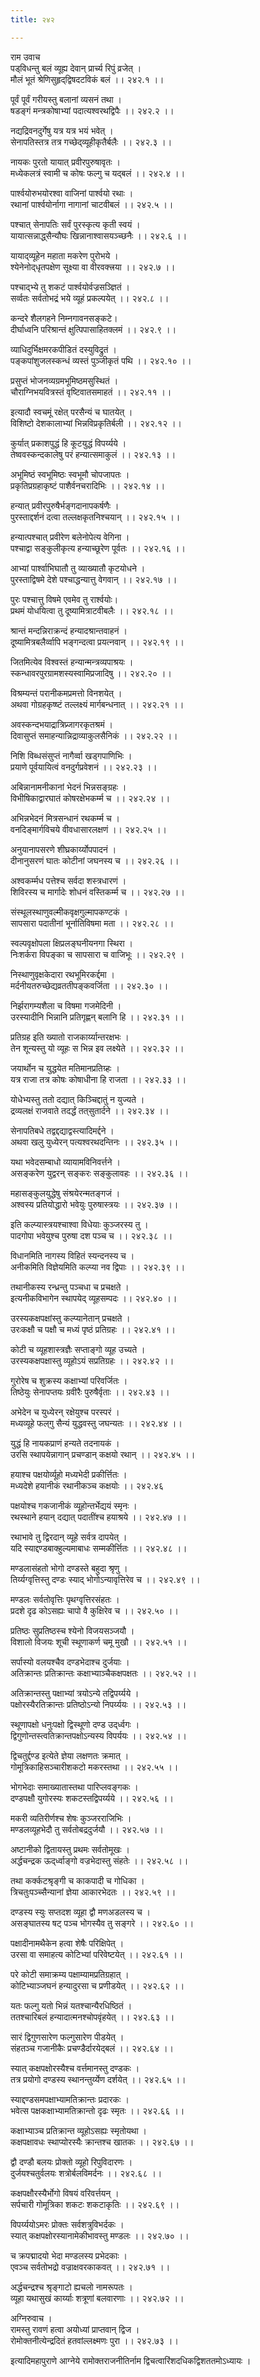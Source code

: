 ```yaml
---
title: २४२

---
```

राम उवाच  
पड्‌विधन्तु बलं व्यूह्य देवान् प्रार्च्य रिपुं व्रजेत् ।  
मौलं भूतं श्रेणिसुहृद्‌द्विषदटविकं बलं ।। २४२.१ ।।  
  
पूर्वं पूर्वं गरीयस्तु बलानां व्यसनं तथा ।  
षडङ्गं मन्त्रकोषाभ्यां पदात्यश्वरथद्विपैः ।। २४२.२ ।।  
  
नद्यद्रिवनदुर्गेषु यत्र यत्र भयं भवेत् ।  
सेनापतिस्तत्र तत्र गच्छेद्‌व्यूहीकृतैर्बलैः ।। २४२.३ ।।  
  
नायकः पुरतो यायात् प्रवीरपुरुषावृतः ।  
मध्येकलत्रं स्वामी च कोषः फल्गु च यद्बलं ।। २४२.४ ।।  
  
पार्श्वयोरुभयोरश्वा वाजिनां पार्श्वयो रथाः ।  
रथानां पार्श्वयोर्नागा नागानां चाटवीबलं ।। २४२.५ ।।  
  
पश्चात् सेनापतिः सर्वं पुरस्कृत्य कृती स्वयं ।  
यायात्सन्नाद्ध्सैन्यौघः खिन्नानाश्वासयञ्च्छनैः ।। २४२.६ ।।  
  
यायाद्‌व्यूहेन महाता मकरेण पुरोभये ।  
श्येनेनोद्‌धृतपक्षेण सूक्ष्या वा वीरवक्त्त्रया ।। २४२.७ ।।  
  
पश्चाद्भ्ये तु शकटं पार्श्वयोर्वज्रसञ्ज्ञितं ।  
सर्व्वतः सर्वतोभद्रं भये व्यूहं प्रकल्पयेत् ।। २४२.८ ।।  
  
कन्दरे शैलगहने निम्नगावनसङ्कटे।  
दीर्घाध्वनि परिश्रान्तं क्षुत्पिपासाहितक्लमं ।। २४२.९ ।।  
  
व्याधिदुर्भिक्षमरकपीडितं दस्युविद्रुतं ।  
पङ्कपांशुजलस्कन्धं व्यस्तं पुञ्जीकृतं पथि ।। २४२.१० ।।  
  
प्रसुप्तं भोजनव्यग्रमभूमिष्ठमसुस्थितं ।  
चौराग्निभयवित्रस्तं वृष्टिवातसमाहतं ।। २४२.११ ।।  
  
इत्यादौ स्वचमूं रक्षेत् परसैन्यं च घातयेत् ।  
विशिष्टो देशकालाभ्यां भिन्नविप्रकृतिर्बली ।। २४२.१२ ।।  
  
कुर्यात् प्रकाशपुद्धं हि कूटयुद्धं विपर्य्यये ।  
तेष्ववस्कन्दकालेषु परं हन्यात्समाकुलं ।। २४२.१३ ।।  
  
अभूमिष्ठं स्वभूमिष्ठः स्वभूमौ चोपजापतः ।  
प्रकृतिप्रग्रहाकृष्टं पाशैर्वनचरादिभिः ।। २४२.१४ ।।  
  
हन्यात् प्रवीरपुरुषैर्भङ्गदानापकर्षणैः ।  
पुरस्ताद्दर्शनं दत्वा तल्लक्षकृतनिश्चयान् ।। २४२.१५ ।।  
  
हन्यात्पश्चात् प्रवीरेण बलेनोपेत्य वेगिना ।  
पश्चाद्वा सङ्कुलीकृत्य हन्याच्छूरेण पूर्वतः ।। २४२.१६ ।।  
  
आभ्यां पार्श्वाभिघातौ तु व्याख्यातौ कृटयोधने ।  
पुरस्ताद्विषमे देशे पश्चाद्धन्यात्तु वेगवान् ।। २४२.१७ ।।  
  
पुरः पश्चात्तु विषमे एवमेव तु रार्श्वयोः।  
प्रथमं योधयित्वा तु दूष्यामित्राटवीबलैः ।। २४२.१८ ।।  
  
श्रान्तं मन्दन्निराक्रन्दं हन्यादश्रान्तवाहनं ।  
दूष्यामित्रबलैर्व्वापि भङ्गन्दत्वा प्रयत्नवान् ।। २४२.१९ ।।  
  
जितमित्येव विश्वस्तं हन्यान्मन्त्रव्यपाश्रयः ।  
स्कन्धावरपुरग्रामशस्यस्वामिप्रजादिषु ।। २४२.२० ।।  
  
विश्रम्यन्तं परानीकमप्रमत्तो विनशयेत् ।  
अथवा गोग्रहकृष्ष्टं तल्लक्ष्यं मार्गबन्धनात् ।। २४२.२१ ।।  
  
अवस्कन्दभयाद्रात्रिप्र्जागरकृतश्रमं ।  
दिवासुप्तं समाहन्यान्निद्राव्याकुलसैनिकं ।। २४२.२२ ।।  
  
निशि विब्धसंसुप्तं नागैर्व्वा खड्‌गपाणिभिः ।  
प्रयाणे पूर्वयायित्वं वनदुर्गप्रवेशनं ।। २४२.२३ ।।  
  
अबिन्नानामनीकानां भेदनं भिन्नसङ्‌ग्रहः ।  
विभीषिकाद्वारघातं कोषरक्षेभकर्म्म च ।। २४२.२४ ।।  
  
अभिन्नभेदनं मित्रसन्धानं रथकर्म्म च ।  
वनदिङ्‌मार्गविचये वीवधासारलक्षणं ।। २४२.२५ ।।  
  
अनुयानापसरणे शीघ्रकार्य्योपपादनं ।  
दीनानुसरणं घातः कोटीनां जघनस्य च ।। २४२.२६ ।।  
  
अश्वकर्म्मध पत्तेश्च सर्वदा शस्त्रधारणं ।  
शिविरस्य च मार्गादेः शोधनं वस्तिकर्म्म च ।। २४२.२७ ।।  
  
संस्थूलस्थाणुवल्मीकवृक्षगुल्मापकण्टकं ।  
सापसारा पदातीनां भूर्नातिविषमा मता ।। २४२.२८ ।।  
  
स्वल्पवृक्षोपला क्षिप्रलङ्घनीयनगा स्थिरा ।  
निःशर्करा विपङ्का च सापसारा च वाजिभूः ।। २४२.२९ ।  
  
निस्थाणुवृक्षकेदारा रथभूमिरकर्द्दमा ।  
मर्दनीयतरुच्छेद्यव्रततीपङ्कवर्जिता ।। २४२.३० ।।  
  
निर्झरागम्यशैला च विषमा गजमेदिनी ।  
उरस्यादीनि भिन्नानि प्रतिगृह्णन् बलानि हि ।। २४२.३१ ।।  
  
प्रतिग्रह इति ख्यातो राजकार्य्यान्तरक्षभः ।  
तेन शून्यस्तु यो व्यूहः स भिन्न इव लक्ष्येते ।। २४२.३२ ।।  
  
जयार्थोन च युद्धयेत मतिमानप्रतिग्र्हः ।  
यत्र राजा तत्र कोषः कोषाधीना हि राजता ।। २४२.३३ ।।  
  
योधेभ्यस्तु ततो दद्यात् किञ्चिद्दातुं न युज्यते ।  
द्रव्यलक्षं राजवाते तदर्द्धं तत्‌सुतार्दने ।। २४२.३४ ।।  
  
सेनापतिबधे तद्वद्दद्याद्वस्त्यादिमर्द्दने ।  
अथवा खलु युध्येरन् पत्यश्वरथदन्तिनः ।। २४२.३५ ।।  
  
यथा भवेदसम्बाधो व्यायामविनिवर्त्तने ।  
असङ्करेण युद्वरन् सङ्करः सङ्कुलावहः ।। २४२.३६ ।।  
  
महासङ्कुलयुद्धेषु संश्रयेरन्मतङ्गजं ।  
अश्वस्य प्रतियोद्धारो भवेयुः पुरुषास्त्रयः ।। २४२.३७ ।।  
  
इति कल्प्यास्त्रयश्चाश्वा विधेयाः कुञ्जरस्य तु ।  
पादगोपा भवेयुश्च पुरुषा दश पञ्च च ।। २४२.३८ ।।  
  
विधानमिति नागस्य विहितं स्यन्दनस्य च ।  
अनीकमिति विज्ञेयमिति कल्प्या नव द्विपाः ।। २४२.३९ ।।  
  
तथानीकस्य रन्ध्रन्तु पञ्चधा च प्रचक्षते ।  
इत्यनीकविभागेन स्थापयेद् व्यूहसम्पदः ।। २४२.४० ।।  
  
उरस्यकक्षपक्षांस्तु कल्प्यानेतान् प्रचक्षते ।  
उरःकक्षौ च पक्षौ च मध्यं पृष्ठं प्रतिग्रहः ।। २४२.४१ ।।  
  
कोटी च व्यूहशास्त्रज्ञैः सप्ताङ्गो व्यूह उच्यते ।  
उरस्यकक्षपक्षास्तु व्यूहोऽयं सप्रतिग्रहः ।। २४२.४२ ।।  
  
गुरोरेष च शुक्रस्य कक्षाभ्यां परिवर्जितः ।  
तिष्ठेयुः सेनापप्तयः ग्रवीरैः पुरुषैर्वृताः ।। २४२.४३ ।।  
  
अभेदेन च युध्येरन् रक्षेयुश्च परस्परं ।  
मध्यव्यूहे फल्‌गु सैन्यं युद्धवस्तु जघन्यतः ।। २४२.४४ ।।  
  
युद्धं हि नायकप्राणं हन्यते तदनायकं ।  
उरसि स्थापयेन्नागान् प्रचण्डान् कक्षयो रथान् ।। २४२.४५ ।।  
  
हयाश्च पक्षयोर्व्यूहो मध्यभेदी प्रकीर्त्तितः ।  
मध्यदेशे हयानीकं रथानीकञ्च कक्षयोः ।। २४२.४६  
  
पक्षयोश्च गकजानीकं व्यूहोन्तर्भेद्ययं स्मृनः ।  
रथस्थाने हयान् दद्यात् पदातींश्च हयाश्रये ।। २४२.४७ ।।  
  
रथाभावे तु द्विरदान् व्यूहे सर्वत्र दापयेत् ।  
यदि स्याद्दण्डबाक्हुल्यमाबाधः सम्मकीर्त्तितः ।। २४२.४८ ।।  
  
मण्डलासंहतो भोगो दण्डस्ते बहुदा श्रृणु ।  
तिर्य्यग्वृत्तिस्तु दण्डः स्याद् भोगोऽन्यावृत्तिरेव च ।। २४२.४९ ।।  
  
मण्डलः सर्वतोवृत्तिः पृथग्वृत्तिरसंहतः ।  
प्रदशे दृढ कोऽसह्यः चापो वै कुक्षिरेव च ।। २४२.५० ।।  
  
प्रतिष्ठः सुप्रतिष्ठस्च श्येनो विजयसञ्जयौ ।  
विशालो विजयः शूची स्थूणाकर्ण चमू मुखौ ।। २४२.५१ ।।  
  
सर्पास्यो वलयश्चैव दण्डभेदाश्च दुर्जयाः ।  
अतिक्रान्तः प्रतिक्रान्तः कक्षाभ्याञ्चैकक्षपक्षतः ।। २४२.५२ ।।  
  
अतिक्रान्तस्तु पक्षाभ्यां त्रयोऽन्ये तद्विपर्य्यये ।  
पक्षोरस्यैरतिक्रान्तः प्रतिष्ठोऽन्यो निपर्य्ययः ।। २४२.५३ ।।  
  
स्थूणापक्षो धनुःपक्षो द्विस्थूणो दण्ड उद्‌र्ध्वगः ।  
द्विगुणोन्तस्त्वतिक्रान्तपक्षोऽन्यस्य विपर्ययः ।। २४२.५४ ।।  
  
द्विचतुर्द्दण्ड इत्येते ज्ञेया लक्षणतः क्रमात् ।  
गोमूत्रिकाहिसञ्चारीशकटो मकरस्तथा ।। २४२.५५ ।।  
  
भोगभेदाः समाख्यातास्तथा पारिप्लवङ्गकः ।  
दण्डपक्षौ युगोरस्यः शकटस्तद्विपर्य्यये ।। २४२.५६ ।।  
  
मकरी व्यतिरीर्णश्च शेषः कुञ्जरराजिभिः ।  
मण्डलव्यूहभेदौ तु सर्वतोबद्रदुर्जयौ ।। २४२.५७ ।।  
  
अष्टानीको द्वितायस्तु प्रथमः सर्वतोमूखः ।  
अर्द्धचन्द्रक ऊद्‌र्ध्वाङ्गो वज्रभेदास्तु संहतेः ।। २४२.५८ ।।  
  
तथा कर्क्कटश्रृङ्गी च काकपादी च गोधिका ।  
त्रिचतुःपञ्च्सैन्यानां ज्ञेया आकारभेदतः ।। २४२.५९ ।।  
  
दण्डस्य स्युः सप्तदश व्यूहा द्वौ मणअडलस्य च ।  
असङ्घातस्य षट् पञ्च भोगस्यैव तु सङ्गरे ।। २४२.६० ।।  
  
पक्षादीनामथैकेन हत्वा शेषैः परिक्षिपेत् ।  
उरसा वा समाहत्य कोटिभ्यां परिवेष्टयेत् ।। २४२.६१ ।।  
  
परे कोटी समाक्रम्य पक्षाम्यामप्रतिग्रहात् ।  
कोटिभ्याञ्जघनं हन्यादुरसा च प्रणीडयेत् ।। २४२.६२ ।।  
  
यतः फल्गु यतो भिन्नं यतश्चान्यैरधिष्ठितं ।  
ततश्चारिबलं हन्यादात्मनश्चोपवृंहयेत् ।। २४२.६३ ।।  
  
सारं द्विगुणसारेण फल्गुसारेण पीडयेत् ।  
संहतञ्च गजानीकैः प्रचण्डैर्दारयेद्बलं ।। २४२.६४ ।।  
  
स्यात् कक्षपक्षोरस्यैश्च वर्त्तमानस्तु दण्डकः ।  
तत्र प्रयोगो दण्डस्य स्थानन्तुर्य्येण दर्शयेत् ।। २४२.६५ ।।  
  
स्याद्दण्डसमपक्षाभ्यामतिक्रान्तः प्रदारकः ।  
भवेत्स पक्षकक्षाभ्यामतिक्रान्तो दृढः स्मृतः ।। २४२.६६ ।।  
  
कक्षाभ्याञ्च प्रतिक्रान्त व्यूहोऽसह्यः स्मृतोयथा ।  
कक्षपक्षावधः स्थाप्योरस्यैः क्रान्तश्च खातकः ।। २४२.६७ ।।  
  
द्वौ दण्डौ बलयः प्रोक्तो व्यूहो रिपुविदारणः ।  
दुर्जयश्चतुर्वलयः शत्रोर्बलविमर्दनः ।। २४२.६८ ।।  
  
कक्षपक्षौरस्यैर्भोगो विषयं वरिवर्त्तयन् ।  
सर्पचारी गोमूत्रिका शकटः शकटाकृतिः ।। २४२.६९ ।।  
  
विपर्य्ययोऽमरः प्रोक्तः सर्वशत्रुविभर्दकः ।  
स्यात् कक्षपक्षोरस्यानामेकीभावस्तु मण्डलः ।। २४२.७० ।।  
  
च क्रपद्मादयो भेदा मण्डलस्य प्रभेदकाः ।  
एवञ्च सर्वतोभद्रो वज्राक्षवरकाकवत् ।। २४२.७१ ।।  
  
अर्द्धचन्द्रश्च श्रृङ्गाटो ह्यचलो नामरूपतः ।  
व्यूहा यथासुखं कार्य्याः शत्रूणां बलवारणाः ।। २४२.७२ ।।  
  
अग्निरुवाच ।  
रामस्तु रावणं हत्वा अयोध्यां प्राप्तवान् द्विज ।  
रोमोक्तनीत्येन्द्रदितं हतवांल्लक्ष्मणः पुरा ।। २४२.७३ ।।  
  
इत्यादिमहापुराणे आग्नेये रामोक्तराजनीतिर्नाम द्विचत्वारिंशदधिकद्विशततमोऽध्यायः ।